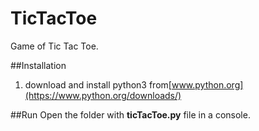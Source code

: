 # TicTacToe
Game of Tic Tac Toe.

##Installation
1. download and install python3 from[www.python.org](https://www.python.org/downloads/) 

##Run
Open the folder with **ticTacToe.py** file in a console.

